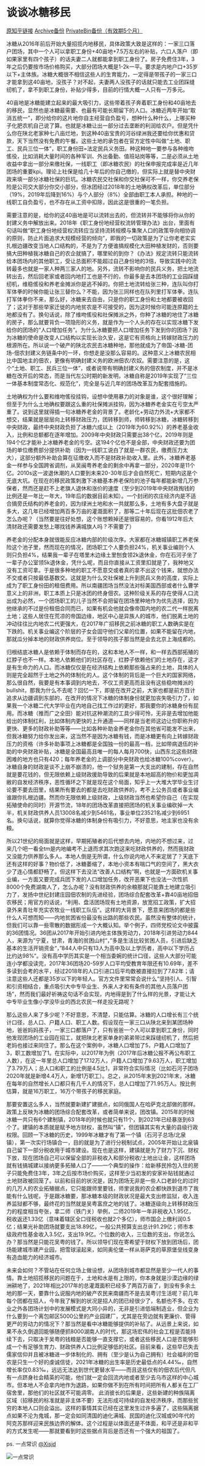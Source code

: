 # 谈谈冰糖移民

[原知乎链接](https://zhuanlan.zhihu.com/p/514508254) [Archive备份](https://archive.ph/vNI02) [PrivateBin备份（有效期5个月）](https://pb.o3o.ovh/?868c993c3acd1947#89BsLBFYGpDMbavCderETZFbsiYxgKLFNFLrzqJkG3qc)

冰糖从2016年前后开始大量招揽内地移民，具体政策大致是这样的：一家三口落户团场，其中一个人可以拿职工身份+40亩地+7.5万左右的补贴，六口人落户（即如果家里有四个孩子）的话夫妻二人就都能拿到职工身份了。房子免费住3年，3年之后仍要按市场价格购买，大部分团场大概是1-2k一平。要求是内地户口+35岁以下+主体族。冰糖大概很不相信这些人的生育能力，一定得是带孩子的一家三口才能拿到这40亩地，没孩子？对不起，夫妻两人没孩子的话就只能去工业团踩缝纫机了，拿不到职工身份，补贴少得多，目前的行情大概一人只有一万多元。

40亩地是冰糖能建立起来的最大吸引力，这些带着孩子奔着职工身份和40亩地去的移民，显然也是冰糖最需要、也最有可能长期留下的人口。冰糖近两年开始“取消五统一”，即分给你的这片地你自主经营自负盈亏，想种什么种什么，上哪买种子化肥农机自己说了算。也就是冰糖让出一部分过去垄断的利润给农户。但是凭什么你在陕北老家种七八亩烂地，到这种40亩宝贵的河谷绿洲我还要给你优惠和贷款，天下当然没有免费的午餐。这些土地的承包者在官方定性中叫做“土地、职工、民兵三位一体”，职工身份田=法定民兵义务田。种这种地一要参与各种维吻傜役，比如消耗大量时间的各种军训、外出备勤、值班站岗等等，二是必须从土地收益中拿出一部分来缴社保，一线职工（即冰糖农民）的社保申报完成率是近几年团场的重要kpi。理论上社保是给几十年后的你自己缴的，但实际上就是替中央财政来填一部分冰糖社保的巨坑。冰糖农民交社保和你交社保可不一样，你交养老保险是公司交大部分你交小部分，但冰团经过2018年的土地确权改革后，单位部分（19%，2019年后降到16%）与个人部分（8%）全部由职工本人承担。种地的一线职工自负盈亏，也不存在从工资中扣除，因此这是很重的一笔负担。

需要注意的是，给你的这40亩地是可以流转出去的，但流转并不能够将你从你的封建义务中解放出来。2018年《职工身份地经营权流转管理办法》出台，里面有句话叫做“职工身份地经营权流转应当坚持流转规模与集聚人口的政策导向相协调的原则，防止片面追求大规模经营的倾向”，即我的一切政策是为了让你老老实实扎根边疆改变当地人口结构的，不是为了方便谁搞规模化大田种植发财的，否则要搞大田种植我冰糖自己的农企就搞了，哪里轮的到你？《办法》规定流转只能流转给本团场内的其他职工，受让总面积不能超过自己身份地的3倍，导致实践中的流转最多也就是一家人种两三家人的地。另外，流转不影响你的民兵义务，把土地流转出去，然后回老家或者回内地打工也是不行的，你最多是去本团场的工业园踩缝纫机，维稳傜役和养老金摊派你是逃不掉的。你把土地流转给张三种，连队叫你打军体拳的时候你能让张三替你么？不能，因为张三同样也在队列里打军体拳。连队打军体拳你不来，那么好，冰糖来去自由，只是你的职工身份和土地都要被收回了；这对于那些举家迁徙的内地贫农是不可接受的，因为这时候你可能连原籍的土地都没有了。换句话说，除了维吻傜役和社保摊派之外，你种了冰糖的地住了冰糖的房子，那么就要背负一项隐形的义务，就是作为一个人头的存在以实现冰糖下发给你的团场的“人口增加任务”。为什么冰糖要把人口增加任务下发到你的团场？因为冰糖的使命是改变人口结构以实现长治久安，这是它有资格向上转嫁财政压力的根源所在。所以说一个破产的陕北农民去冰糖种地，那他就成为了帝国-冰糖-团场-佃农封建义务链条中的一环，你想走是没那么容易的。这种意义上冰糖农民相比中国地主的佃农，更像有明确封建义务的欧洲佃农/农奴。需要注意的是，这个“土地、职工、民兵三位一体”，或者说带有明确封建义务的佃农制度，并不是冰糖在改开后的常态，而是当代左公时期的新发明，冰糖自称是2019年实现了“三位一体基本制度常态化、规范化”，完全是与近几年的团场改革互为配套措施的。

土地确权为什么要和维吻傜役挂钩，设想中使用暴力的对象是谁，这个很好理解；但至于为什么土地确权要跟这么重的社保摊派挂钩，因为冰糖养老金实在亏空太严重了。说到这里就得插一句冰糖养老金的背景了。老龄化+劳动力外流+大家都不想交，结果就是层层向上转移财政压力，团转移到师，师转移到冰糖，冰糖转移到中央财政，最终中央财政负担了冰糖六成以上（2019年为60.92%）的养老基金收入，比例和总额都在逐年增加。2009年中央财政只需要出38个亿，2019年则是194个亿才能补上冰糖养老金的亏空。这194个亿也不是全部，中央财政还要为团场的单位缴费部分提供补助（因为一线职工说白了就是一群农民，缴费压力太大），这部分额外补助会算在征缴收入而不是财政补助收入里。此外，冰糖养老基金一样参与全国跨省调剂，从吴闽粤养老金的剩余中再拿一部分，2020年是11个亿。2010s这一波退休潮的人口要到未来20-30年后才会自然死亡，短期内这是个无底大坑。在现在的移民政策刺激下冰糖基本养老保险的池子每年都能新增几万参保者，然而还是赶不上老旗人退休和涨价的速度（至少到2019年中央财政掏钱的比例还是一年比一年大，19年后的数据目前未知）。一个封闭的农庄经济内是不适合搞旁氏结构的养老金的，因为绿洲土地和水一共就那么多，土地有多大盘子就是多大，这几年已经增加两百多万亩的灌溉面积了，那等二十年后现在这批佃农老了怎么办呢？（当然要是往好处想，这个账想赖掉还是很容易的，你看1912年后大清财政还需要发愁上哪找钱养满城旗人吗？不需要了）

养老金的分配本身就很能反应冰糖内部的阶级次序。大家都在冰糖城镇职工养老保险这个池子里，然而现在的情况，团场职工个人要负担24%，机关事业编则个人则只负担4%，结果我一辈子在塔里木边缘土里刨食领2k退休金，你在石河子坐了一辈子办公室领5k退休金，凭什么呢，而且你直接从工资里扣就是了，我种地又没有工资可拿。于是很多种地的职工不愿意交或者真的拿不出这个钱来，就想办法不交或者只按最低基数交。这就是为什么交社保被上升到民兵义务的高度，实际上成为了职工身份田的租佃费用。所以南疆团场当然没法对标美国西部或者什么曹学意义上的非洲，职工本质上只是冰团的终身佃农。这种阶级关系的存在使得人口流出成为必然，一个团场职工的儿子当然不会把留在团场里种地作为优先选择，因为他继承的不过是份租佃合同而已，如果有机会他就会像帝国内地的农二代一样脱离土地；这些人居住在荒凉的帝国边缘，地区中心是异族人的城市，他们脱离土地的冲动往往比内地农二代更强大，在2017年广招移民之前冰糖的职工人数确实是在下跌的。机关事业编这个阶层的子女会固守他们父辈的位置，如果不能留在内地，那就瓜分掉本地的财政供养岗位。至于领导的孩子那当然是会去北京上海成都的。

归根结底冰糖人是依赖于体制而存在的，这和本地人不一样，和一样去西部拓殖的红脖子也不一样。本地人依赖他们的社区存在，红脖子依赖他们的土地存在，这才是有生命力的人口。而冰糖仅仅是在经济结构上依赖那些强占来的土地，具体的人则是完全超然于土地之外的体制化的人。这个体制的背后是一个巨大的国家网络，那么很自然，我要是有本事调到内地去，不仅工资更高而且没有这些稳吻摊派的bullshit，那我为什么不去呢？回忆一下，即是在改开之前，大家也都是前方百计追求从边疆调到东部的，在改开的情况下冰糖的体制身份就更加丧失吸引力了，如果我一个冰糖二代大学毕业在内地自己找工作过的更好，那我要你的冰糖身份有屁用。而冰糖（推而广之全田）能对抗这种潮流的工具少得可怜，无非是去增加他能给出的体制红利，比如体制内更快的上升通道——同样是当老师这边让你职称升的更快、更多的财政补助等等——比如各种补助金养老金你在其他省可能发不出来，但我冰糖努力给你发出来，这当然不是因为冰糖有钱，而是冰糖更有向上转嫁财政压力的资格（许多补助事项上冰糖都是全国独一份的最高一档，比如带病退伍的补助的中央财政补贴，冰糖是全国最高且唯一的每人每月700快，山西东北这些财政困难的地方也只有420；每年养老金的上调部分中央财政也给冰糖100%cover）。冰糖自身的财政是谈不上崩不崩溃的，他一个狱务是第一大支出的建制，存在自然就是要花钱的，但无限依赖上级财政援助导致的后果就是本地超高的物价和更加凋敝的自发经济秩序，恶性循环之下就是现在这个局面，知乎上一大堆大学毕业生讨论要不要去田里，结果所有要去的都是去吃财政供养的，考不上公务员或者事业编谁跟你扎根边疆。然而你无限依赖上级财政，上级财政当然也希望你自己（在实现拓殖使命的同时）开源节流，18年的团场改革直接把团场的机关事业编砍掉一大半，机关财政供养人员13008名减少到5461名，事业单位23521名减少到6951名。换句话说，就算你觉得冰糖的体制身份有吸引力，不好意思，地主家也没有余粮。

所以21世纪的局面就是这样，早期拓殖者的后代想去内地，内地的不想过来，过来几个吧一看全tm是内地编考不上退而求其次跑这来吃财政供养的，然而我财政又没能力供养那么多人。本地人倒是无所谓，什么你说内地人不来定居了？天底下还有这样的好事？物价低了，冰糖萎缩了，本地小资本有喘口气的空间了，黑大衣少了连心情都舒畅了。但这样下去没法“改善人口结构”啊，也就是一方面砍机关事业编，一方面又要完成兵团下发的人口增加任务，改开恶果下也没法一次性抓8000个免费湖南人了，怎么办呢？没有财政供养的余粮那就只能靠土地建立吸引力了，发扬中世纪封建庄园佃农制的先进经验，团场综合配套改革+靠40亩地招佃农移民；用官方的话说，“利用、盘活团场现有土地资源，放宽招工政策，扩大招录外来青壮年充实农牧业一线职工队伍“。这样的大背景下，愿意来团场的都是些什么人可想而知——内地贫困省份最没有出路的那些农民。虽然没有整体的统计，但我们可以靠一些零散的数据形成一个大概认知。举个例子，四师党校论文中披露的36团情况。36团从2017年开始引进内地主体族劳动力，2018年引进劳动力844人，来源为”宁夏，甘肃，青海的贫困山村“，”多是生活比较贫困人员，引进后缺乏基本的生活开销资金“，”844人中只有13人为高中及以上学历者，高中以下学历占比约达98%“。没有高中学历其实是一个相当委婉的统计口径，这些人大部分可能连小学都没读完，2017年36团场20-59岁人口平均受教育年限还有10.69年，差不多读到会考的水平，经过2018年的人口引进口后平均数被直接拉到了7.82年；请注意这些人还都是35岁以下的年轻人。官方文件里常常会说什么“坚持引人、引智和引资相结合，重点吸引大中专毕业生、外来人才和有条件的其他人员落户团场”，然而我们最好祈祷这句话不会实现，内地得是到了什么样的光景，才能让大中专毕业生像小学没毕业的西北农民一样走投无路呢？

那么这些人来了多少呢？不好意思，不清楚，只能估算。冰糖的人口增长有三个统计口径，总人口、户籍人口、职工人数。假设现在一家三口从陕北来到某团场种地，爸爸妈妈孩子，一家三口都落户了，只有爸爸一个人可以拿到职工身份，同时他发现团场的工业园在招工，就把陕北老家单身的弟弟带过来踩缝纫机了，然后把老妈也接过来同住了。那么在这个案例中，冰糖人口增加了5，户籍人口增加了3，职工数增加了1。在实际中，以2017年为例（2017年后冰糖公报不再公布职工人数），在这一年里总人口增加了17.12万人，户籍人口增加了9.63万人，职工增加了3.79万人；总人口和职工的比例是4.5比1，非常符合实际情况（比如石河子团场2020年就是新增4.4万人，新增1万职工）。总之，从2015年末到2021年末，冰糖在每年的自然增长人口都只有几千人的情况下，总人口增加了71.95万人。按比例估算，就是16万职工，16万个带孩子的移民家庭。

那要安置这么多人，当然就要新建扩建据点，如同俄国人在哈萨克北部做的那样。政策上反映为冰糖的团场综合配套改革，或者简单来说，团改镇。2015年的时候冰糖一共只有6个建制镇，2018年的时候也就只有11个，到2021年已经暴涨到63个了。建镇的本质就是赋予地方财权，虽然叫“镇”，但团镇其实有大量的县级行政权限。回顾一下冰糖的历史，1999年冰糖才有了第一个镇（石河子总场/北泉镇），第一次实行场镇合一，目的就是为了进行分税制试点，2005年开始让北泉镇自己留下一部分税收用于城市建设。现在也是这样，建镇就是为了财力下沉、财权下放，现在团场自己可以保留全部的非税收入和部分税收/土地出让金，这样团场就有钱搞城建以接纳更多拓殖人口了——一个典型的操作：给新移民拎包入住的房子只能免费住3年，3年之后按市场价购买，这样至少当初发的安家补贴钱就通过土地财政被回笼了。以前和目前的状况是，因为团场无非是一些人口老龄化的过时的几万人的农业拓殖据点，它只能跟师里要钱，师里说我的农企都快跌到退市了我能有什么钱呢，于是跟冰糖要，那冰糖本级的财政状况是最大支出修监狱，收入连养监狱都不够，最终花的当然就是吴粤富庶之地的钱了。冰糖逐级向上转移财政压力的程度相当夸张，拿二师（铁门关）举例，二师2019年一年非税收入1.95亿，税收返还1.33亿（意味着辖区全口径税收也就2个多亿），师市国企上缴利润0.5亿；结果光补助团场就要支出18.89亿，一般公共预算支出总计91.29亿；师市本级政府性基金收入3.5亿，支出19.9亿。个位数的收入，三位数的支出，你说怎么办？那当然是只能花吴粤的钱了。所以领导们现在寄希望于财权下放到团场后，团场能建城市建产业园，把雪球滚起来，如同奥伦堡一样从哥萨克的草原堡垒线变身有造血能力的经济城市。

未来会如何？不管站在任何立场上做设想，从团场到城市都显然是至少一代人的事情。靠土地招揽移民的问题在于，土地和水是有上限的，你本身就是沙漠边缘的绿洲耕地了，2021年相比2017年的总灌溉面积已经多了两百万亩了，到没有多余土地的那一天，要靠什么说服内地的破产农民来南疆而不是去吴粤讨生活呢？前几年每个团都在招人，今年我了解到的状况是招人的团已经很少了，名额也不多。在农业之外各团场计划中的发展模式是大同小异的，无非是引进低端制造业，但企业为什么要到一个离包邮区5000公里的产业园建厂，尤其是在旁边就有更廉价、管得更严的劳动力的情况下？那当然是看中冰糖能够提供的补贴了。从远景上来说，如果不永久倒退回能够随便抓8000湖南人的时代，那这场宏伟的社会工程是否能持续下去，只取决于吴粤的钱粮是否能够一直支撑它，或者这些移民人口是否能够形成一个有足够生育力、财政供养人口比例足够低的社区。目前来看，这些早已失去儒家信仰并且被冰糖进一步体制化的、拥有（至少是认为自己拥有）社会福利的佃农是只生一个好的虔诚信徒，2021年冰糖的出生率是历史最低点的4.44‰，自然增长率仅0.83‰，远远无法达到世代更替水平——而且这些仅有的佃农后代但凡有一点跻身社会精英的可能，他们就一定会回流内地或者至少去乌市这样的中心城市。但本地人不会拿内地作为退路，如果你做不到在所有时间把所有人都关在工厂宿舍里，那他们的社区就不可能凋零。 此消彼长的后果是，这些新建的种族隔离区域（招移民的标准就是非主体不要）无法形成可持续的自发经济秩序，而那些贫穷的本地人口则会溢出。这样的事情其实已经在这里发生过许多遍了，这些隔离据点如果不沦为鬼城，那一定会如同清国的迪化满城、民国的迪化汉城或90年代的阿克苏那样迎来民族边界的解体。这个过程是以体面还是不体面，和平还是非和平的方式发生呢——那就要看到时这些据点背后是否还有一个强大的祖国了。

ps. 一点常识 [@Xisjd](https://www.zhihu.com/people/zhang-qi-deng)

![一点常识](一点常识.jpg)
